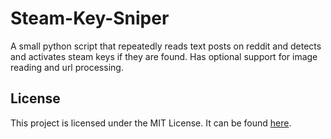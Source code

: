# Steam-Key-Sniper
A small python script that repeatedly reads text posts on reddit and detects and activates steam keys if they are found. Has optional support for image reading and url processing.

## License

This project is licensed under the MIT License. It can be found [here](https://github.com/Fhoughton/Steam-Key-Sniper/blob/master/LICENSE).
